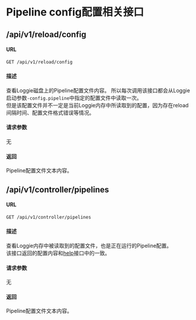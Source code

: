 # Pipeline config配置相关接口

## /api/v1/reload/config

#### **URL**

```bash
GET /api/v1/reload/config
```

#### 描述

查看Loggie磁盘上的Pipeline配置文件内容。
所以每次调用该接口都会从Loggie启动参数`-config.pipeline`中指定的配置文件中读取一次。  
但是该配置文件并不一定是当前Loggie内存中所读取到的配置，因为存在reload间隔时间、配置文件格式错误等情况。

#### 请求参数
无

#### 返回

Pipeline配置文件文本内容。

## /api/v1/controller/pipelines

#### **URL**


```bash
GET /api/v1/controller/pipelines
```

#### 描述

查看Loggie内存中被读取到的配置文件，也是正在运行的Pipeline配置。  
该接口返回的配置内容和[help](help.md#apiv1help)接口中的一致。

#### 请求参数
无

#### 返回

Pipeline配置文件文本内容。


